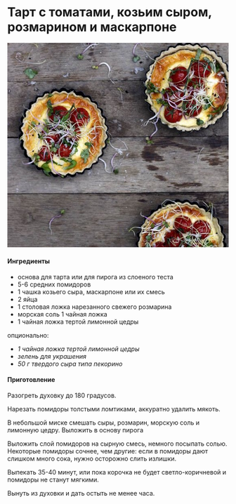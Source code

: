 ﻿---
image: ../../pics/tart-tomato.jpg
---
# Тарт с томатами, козьим сыром, розмарином и маскарпоне

![Тарт с томатами, козьим сыром, розмарином и маскарпоне](../../pics/tart-tomato.jpg)

#### Ингредиенты

* основа для тарта или для пирога из слоеного теста
* 5-6 средних помидоров
* 1 чашка козьего сыра, маскарпоне или их смесь
* 2 яйца
* 1 столовая ложка нарезанного свежего розмарина
* морская соль 1 чайная ложка
* 1 чайная ложка тертой лимонной цедры

опционально:

* _1 чайная ложка тертой лимонной цедры_
* _зелень для украшения_
* _50 г твердого сыра типа пекорино_

#### Приготовление

Разогреть духовку до 180 градусов.

Нарезать помидоры толстыми ломтиками, аккуратно удалить мякоть.

В небольшой миске смешать сыры, розмарин, морскую соль и лимонную цедру. Выложить в основу пирога

Выложить слой помидоров на сырную смесь, немного посыпать солью. Некоторые помидоры сочнее, чем другие: если в помидоры дают слишком много сока, нужно осторожно слить излишки.

Выпекать 35-40 минут, или пока корочка не будет светло-коричневой и помидоры не станут мягкими.

Вынуть из духовки и дать остыть не менее часа.
